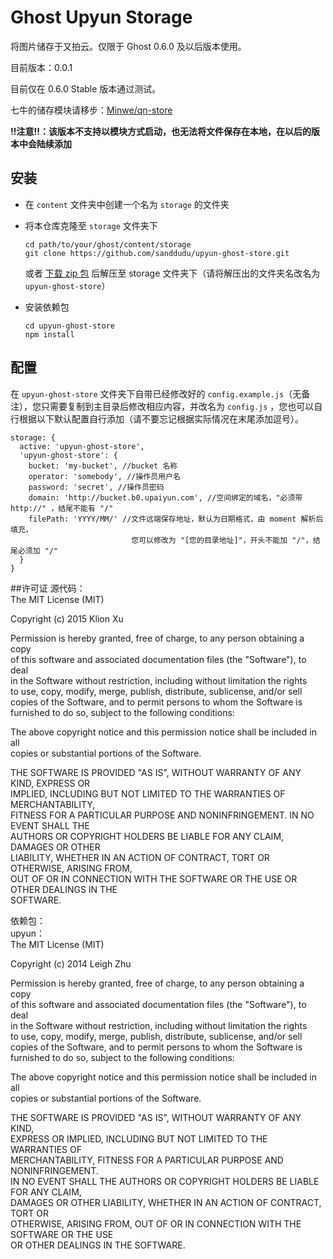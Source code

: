 # Ghost Upyun Storage
将图片储存于又拍云。仅限于 Ghost 0.6.0 及以后版本使用。

目前版本：0.0.1

目前仅在 0.6.0 Stable 版本通过测试。

七牛的储存模块请移步：[Minwe/qn-store](https://github.com/Minwe/qn-store)

**!!注意!!：该版本不支持以模块方式启动，也无法将文件保存在本地，在以后的版本中会陆续添加**

## 安装
* 在 `content` 文件夹中创建一个名为 `storage` 的文件夹
* 将本仓库克隆至 `storage` 文件夹下

   ```
   cd path/to/your/ghost/content/storage
   git clone https://github.com/sanddudu/upyun-ghost-store.git
   ```

  或者 [下载 zip 包](https://github.com/sanddudu/upyun-ghost-store/archive/master.zip) 后解压至 storage 文件夹下（请将解压出的文件夹名改名为 `upyun-ghost-store`）
* 安装依赖包

   ```
   cd upyun-ghost-store
   npm install
   ```

## 配置
在 `upyun-ghost-store` 文件夹下自带已经修改好的 `config.example.js`（无备注），您只需要复制到主目录后修改相应内容，并改名为 `config.js` ，您也可以自行根据以下默认配置自行添加（请不要忘记根据实际情况在末尾添加逗号）。

```
storage: {
  active: 'upyun-ghost-store',
  'upyun-ghost-store': {
    bucket: 'my-bucket', //bucket 名称
    operator: 'somebody', //操作员用户名
    password: 'secret', //操作员密码
    domain: 'http://bucket.b0.upaiyun.com', //空间绑定的域名，"必须带 http://" ，结尾不能有 "/"
    filePath: 'YYYY/MM/' //文件远端保存地址，默认为日期格式，由 moment 解析后填充，
                           您可以修改为 "[您的目录地址]"，开头不能加 "/"，结尾必须加 "/"
  }
}
```

##许可证
源代码：  
The MIT License (MIT)

Copyright (c) 2015 Klion Xu

Permission is hereby granted, free of charge, to any person obtaining a copy  
of this software and associated documentation files (the "Software"), to deal  
in the Software without restriction, including without limitation the rights  
to use, copy, modify, merge, publish, distribute, sublicense, and/or sell  
copies of the Software, and to permit persons to whom the Software is  
furnished to do so, subject to the following conditions:

The above copyright notice and this permission notice shall be included in all  
copies or substantial portions of the Software.

THE SOFTWARE IS PROVIDED "AS IS", WITHOUT WARRANTY OF ANY KIND, EXPRESS OR  
IMPLIED, INCLUDING BUT NOT LIMITED TO THE WARRANTIES OF MERCHANTABILITY,  
FITNESS FOR A PARTICULAR PURPOSE AND NONINFRINGEMENT. IN NO EVENT SHALL THE  
AUTHORS OR COPYRIGHT HOLDERS BE LIABLE FOR ANY CLAIM, DAMAGES OR OTHER  
LIABILITY, WHETHER IN AN ACTION OF CONTRACT, TORT OR OTHERWISE, ARISING FROM,  
OUT OF OR IN CONNECTION WITH THE SOFTWARE OR THE USE OR OTHER DEALINGS IN THE  
SOFTWARE.

依赖包：  
upyun：  
The MIT License (MIT)

Copyright (c) 2014 Leigh Zhu

Permission is hereby granted, free of charge, to any person obtaining a copy  
of this software and associated documentation files (the "Software"), to deal  
in the Software without restriction, including without limitation the rights  
to use, copy, modify, merge, publish, distribute, sublicense, and/or sell  
copies of the Software, and to permit persons to whom the Software is  
furnished to do so, subject to the following conditions:

The above copyright notice and this permission notice shall be included in all  
copies or substantial portions of the Software.

THE SOFTWARE IS PROVIDED "AS IS", WITHOUT WARRANTY OF ANY KIND,  
EXPRESS OR IMPLIED, INCLUDING BUT NOT LIMITED TO THE WARRANTIES OF  
MERCHANTABILITY, FITNESS FOR A PARTICULAR PURPOSE AND NONINFRINGEMENT.  
IN NO EVENT SHALL THE AUTHORS OR COPYRIGHT HOLDERS BE LIABLE FOR ANY CLAIM,  
DAMAGES OR OTHER LIABILITY, WHETHER IN AN ACTION OF CONTRACT, TORT OR  
OTHERWISE, ARISING FROM, OUT OF OR IN CONNECTION WITH THE SOFTWARE OR THE USE  
OR OTHER DEALINGS IN THE SOFTWARE.
